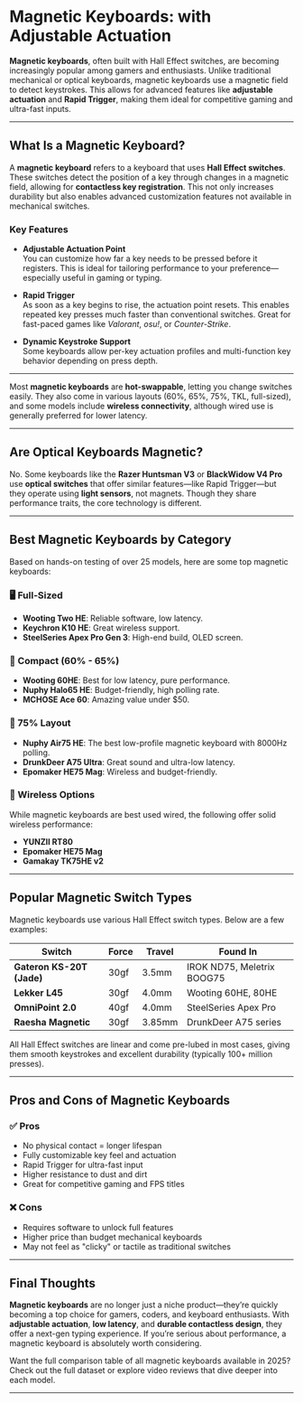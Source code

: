 # Magnetic Keyboards: with Adjustable Actuation

**Magnetic keyboards**, often built with Hall Effect switches, are becoming increasingly popular among gamers and enthusiasts. Unlike traditional mechanical or optical keyboards, magnetic keyboards use a magnetic field to detect keystrokes. This allows for advanced features like **adjustable actuation** and **Rapid Trigger**, making them ideal for competitive gaming and ultra-fast inputs.

---

## What Is a Magnetic Keyboard?

A **magnetic keyboard** refers to a keyboard that uses **Hall Effect switches**. These switches detect the position of a key through changes in a magnetic field, allowing for **contactless key registration**. This not only increases durability but also enables advanced customization features not available in mechanical switches.

### Key Features

- **Adjustable Actuation Point**  
  You can customize how far a key needs to be pressed before it registers. This is ideal for tailoring performance to your preference—especially useful in gaming or typing.

- **Rapid Trigger**  
  As soon as a key begins to rise, the actuation point resets. This enables repeated key presses much faster than conventional switches. Great for fast-paced games like *Valorant*, *osu!*, or *Counter-Strike*.

- **Dynamic Keystroke Support**  
  Some keyboards allow per-key actuation profiles and multi-function key behavior depending on press depth.

---

Most **magnetic keyboards** are **hot-swappable**, letting you change switches easily. They also come in various layouts (60%, 65%, 75%, TKL, full-sized), and some models include **wireless connectivity**, although wired use is generally preferred for lower latency.

---

## Are Optical Keyboards Magnetic?

No. Some keyboards like the **Razer Huntsman V3** or **BlackWidow V4 Pro** use **optical switches** that offer similar features—like Rapid Trigger—but they operate using **light sensors**, not magnets. Though they share performance traits, the core technology is different.

---

## Best Magnetic Keyboards by Category

Based on hands-on testing of over 25 models, here are some top magnetic keyboards:

### 🖥️ Full-Sized
- **Wooting Two HE**: Reliable software, low latency.
- **Keychron K10 HE**: Great wireless support.
- **SteelSeries Apex Pro Gen 3**: High-end build, OLED screen.

### 🧳 Compact (60% - 65%)
- **Wooting 60HE**: Best for low latency, pure performance.
- **Nuphy Halo65 HE**: Budget-friendly, high polling rate.
- **MCHOSE Ace 60**: Amazing value under $50.

### 🔧 75% Layout
- **Nuphy Air75 HE**: The best low-profile magnetic keyboard with 8000Hz polling.
- **DrunkDeer A75 Ultra**: Great sound and ultra-low latency.
- **Epomaker HE75 Mag**: Wireless and budget-friendly.

### 🛜 Wireless Options
While magnetic keyboards are best used wired, the following offer solid wireless performance:
- **YUNZII RT80**
- **Epomaker HE75 Mag**
- **Gamakay TK75HE v2**

---

## Popular Magnetic Switch Types

Magnetic keyboards use various Hall Effect switch types. Below are a few examples:

| Switch | Force | Travel | Found In |
|--------|-------|--------|----------|
| **Gateron KS-20T (Jade)** | 30gf | 3.5mm | IROK ND75, Meletrix BOOG75 |
| **Lekker L45** | 30gf | 4.0mm | Wooting 60HE, 80HE |
| **OmniPoint 2.0** | 40gf | 4.0mm | SteelSeries Apex Pro |
| **Raesha Magnetic** | 30gf | 3.85mm | DrunkDeer A75 series |

All Hall Effect switches are linear and come pre-lubed in most cases, giving them smooth keystrokes and excellent durability (typically 100+ million presses).

---

## Pros and Cons of Magnetic Keyboards

### ✅ Pros
- No physical contact = longer lifespan
- Fully customizable key feel and actuation
- Rapid Trigger for ultra-fast input
- Higher resistance to dust and dirt
- Great for competitive gaming and FPS titles

### ❌ Cons
- Requires software to unlock full features
- Higher price than budget mechanical keyboards
- May not feel as "clicky" or tactile as traditional switches

---

## Final Thoughts

**Magnetic keyboards** are no longer just a niche product—they’re quickly becoming a top choice for gamers, coders, and keyboard enthusiasts. With **adjustable actuation**, **low latency**, and **durable contactless design**, they offer a next-gen typing experience. If you’re serious about performance, a magnetic keyboard is absolutely worth considering.

Want the full comparison table of all magnetic keyboards available in 2025? Check out the full dataset or explore video reviews that dive deeper into each model.

---
